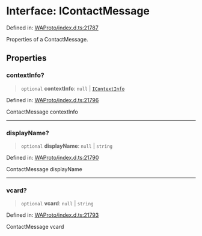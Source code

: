 # Interface: IContactMessage

Defined in: [WAProto/index.d.ts:21787](https://github.com/Fokusdotid/bail/blob/3bd64a6fd6e8fc52d3ec9ba842534bed26103555/WAProto/index.d.ts#L21787)

Properties of a ContactMessage.

## Properties

### contextInfo?

> `optional` **contextInfo**: `null` \| [`IContextInfo`](../../../interfaces/IContextInfo.md)

Defined in: [WAProto/index.d.ts:21796](https://github.com/Fokusdotid/bail/blob/3bd64a6fd6e8fc52d3ec9ba842534bed26103555/WAProto/index.d.ts#L21796)

ContactMessage contextInfo

***

### displayName?

> `optional` **displayName**: `null` \| `string`

Defined in: [WAProto/index.d.ts:21790](https://github.com/Fokusdotid/bail/blob/3bd64a6fd6e8fc52d3ec9ba842534bed26103555/WAProto/index.d.ts#L21790)

ContactMessage displayName

***

### vcard?

> `optional` **vcard**: `null` \| `string`

Defined in: [WAProto/index.d.ts:21793](https://github.com/Fokusdotid/bail/blob/3bd64a6fd6e8fc52d3ec9ba842534bed26103555/WAProto/index.d.ts#L21793)

ContactMessage vcard
